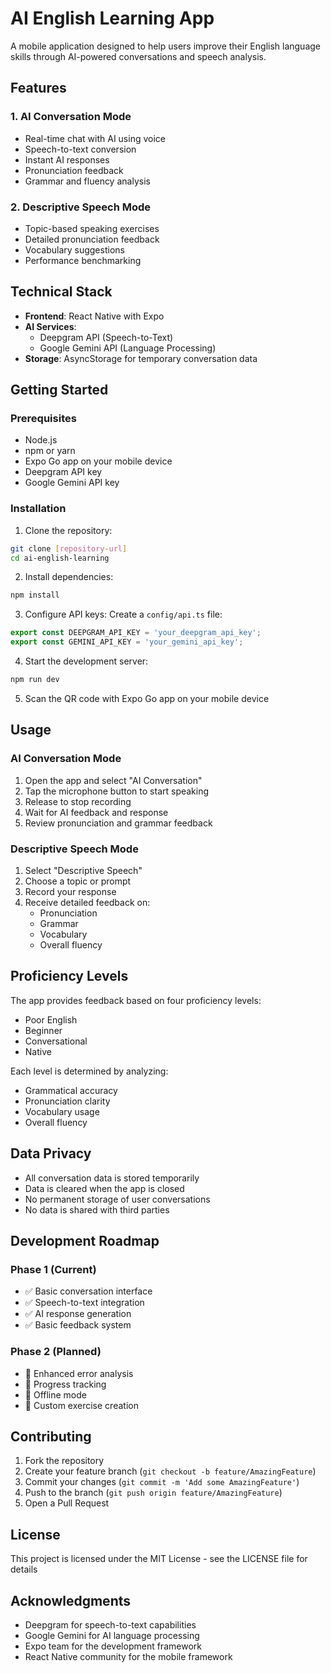 # AI English Learning App

A mobile application designed to help users improve their English language skills through AI-powered conversations and speech analysis.

## Features

### 1. AI Conversation Mode
- Real-time chat with AI using voice
- Speech-to-text conversion
- Instant AI responses
- Pronunciation feedback
- Grammar and fluency analysis

### 2. Descriptive Speech Mode
- Topic-based speaking exercises
- Detailed pronunciation feedback
- Vocabulary suggestions
- Performance benchmarking

## Technical Stack

- **Frontend**: React Native with Expo
- **AI Services**: 
  - Deepgram API (Speech-to-Text)
  - Google Gemini API (Language Processing)
- **Storage**: AsyncStorage for temporary conversation data

## Getting Started

### Prerequisites
- Node.js
- npm or yarn
- Expo Go app on your mobile device
- Deepgram API key
- Google Gemini API key

### Installation

1. Clone the repository:
```bash
git clone [repository-url]
cd ai-english-learning
```

2. Install dependencies:
```bash
npm install
```

3. Configure API keys:
Create a `config/api.ts` file:
```typescript
export const DEEPGRAM_API_KEY = 'your_deepgram_api_key';
export const GEMINI_API_KEY = 'your_gemini_api_key';
```

4. Start the development server:
```bash
npm run dev
```

5. Scan the QR code with Expo Go app on your mobile device

## Usage

### AI Conversation Mode
1. Open the app and select "AI Conversation"
2. Tap the microphone button to start speaking
3. Release to stop recording
4. Wait for AI feedback and response
5. Review pronunciation and grammar feedback

### Descriptive Speech Mode
1. Select "Descriptive Speech"
2. Choose a topic or prompt
3. Record your response
4. Receive detailed feedback on:
   - Pronunciation
   - Grammar
   - Vocabulary
   - Overall fluency

## Proficiency Levels

The app provides feedback based on four proficiency levels:
- Poor English
- Beginner
- Conversational
- Native

Each level is determined by analyzing:
- Grammatical accuracy
- Pronunciation clarity
- Vocabulary usage
- Overall fluency

## Data Privacy

- All conversation data is stored temporarily
- Data is cleared when the app is closed
- No permanent storage of user conversations
- No data is shared with third parties

## Development Roadmap

### Phase 1 (Current)
- ✅ Basic conversation interface
- ✅ Speech-to-text integration
- ✅ AI response generation
- ✅ Basic feedback system

### Phase 2 (Planned)
- 🔄 Enhanced error analysis
- 🔄 Progress tracking
- 🔄 Offline mode
- 🔄 Custom exercise creation

## Contributing

1. Fork the repository
2. Create your feature branch (`git checkout -b feature/AmazingFeature`)
3. Commit your changes (`git commit -m 'Add some AmazingFeature'`)
4. Push to the branch (`git push origin feature/AmazingFeature`)
5. Open a Pull Request

## License

This project is licensed under the MIT License - see the LICENSE file for details

## Acknowledgments

- Deepgram for speech-to-text capabilities
- Google Gemini for AI language processing
- Expo team for the development framework
- React Native community for the mobile framework 
